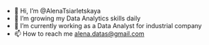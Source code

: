 - 👋 Hi, I’m @AlenaTsiarletskaya
- 👀 I’m growing my Data Analytics skills daily 
- 🌱 I’m currently working as a Data Analyst for industrial company
- 📫 How to reach me alena.datas@gmail.com

<!---
AlenaTsiarletskaya/AlenaTsiarletskaya is a ✨ special ✨ repository because its `README.md` (this file) appears on your GitHub profile.
You can click the Preview link to take a look at your changes.
--->

